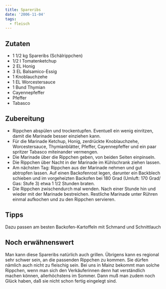```yaml
---
title: Spareribs
date: '2006-11-04'
tags:
  - fleisch
---
```


## Zutaten

- 1 1/2 kg Spareribs (Schälrippchen)
- 1/2 l Tomatenketchup
- 2 EL Honig
- 3 EL Balsamico-Essig
- 1 Knoblauchzehe
- 1 EL Worcestersauce
- 1 Bund Thymian
- Cayennepfeffer
- Pfeffer
- Tabasco

## Zubereitung

- Rippchen abspülen und trockentupfen. Eventuell ein wenig einritzen, damit die Marinade besser einziehen kann.
- Für die Marinade Ketchup, Honig, zerdrückte Knoblauchzehe, Worcestersauce, Thymianblätter, Pfeffer, Cayennepfeffer und ein paar spritzer Tabasco miteinander vermengen.
- Die Marinade über die Rippchen geben, von beiden Seiten einpinseln.
- Die Rippchen über Nacht in der Marinade im Kühlschrank ziehen lassen.
- Am nächsten Tag: Rippchen aus der Marinade nehmen und gut abtropfen lassen. Auf einen Backofenrost legen, darunter ein Backblech schieben und im vorgeheizten Backofen bei 180 Grad (Umluft: 170 Grad/ Gas: Stufe 3) etwa 1 1/2 Stunden braten.
- Die Rippchen zwischendurch mal wenden. Nach einer Stunde hin und wieder mit der Marinade bestreichen. Restliche Marinade unter Rühren einmal aufkochen und zu den Rippchen servieren.

## Tipps

Dazu passen am besten Backofen-Kartoffeln mit Schmand und Schnittlauch

## Noch erwähnenswert

Man kann diese Spareribs natürlich auch grillen. Übrigens kann es regional sehr schwer sein, an die passenden Rippchen zu kommen. Sie dürfen nämlich auch nicht zu fleischig sein. Bei uns in Mainz bekommt man solche Rippchen, wenn man sich den Verkäuferinnen denn hat verständlich machen können, allerhöchstens im Sommer. Dann muß man zudem noch Glück haben, daß sie nicht schon fertig eingelegt sind.


